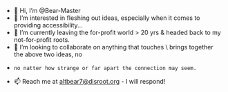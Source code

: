 - 👋 Hi, I’m @Bear-Master
- 👀 I’m interested in fleshing out ideas, especially when it comes to providing accessibility...
- 🌱 I’m currently leaving the for-profit world > 20 yrs & headed back to my not-for-profit roots.
- 💞️ I’m looking to collaborate on anything that touches \ brings together the above two ideas, no
-     no natter how strange or far apart the connection may seem. 
- 📫 Reach me at altbear7@disroot.org - I will respond!

<!---
Bear-Master/Bear-Master is a ✨ special ✨ repository because its `README.md` (this file) appears on your GitHub profile.
You can click the Preview link to take a look at your changes.
--->

